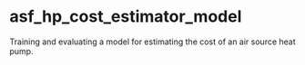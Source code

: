 # asf_hp_cost_estimator_model
Training and evaluating a model for estimating the cost of an air source heat pump.
